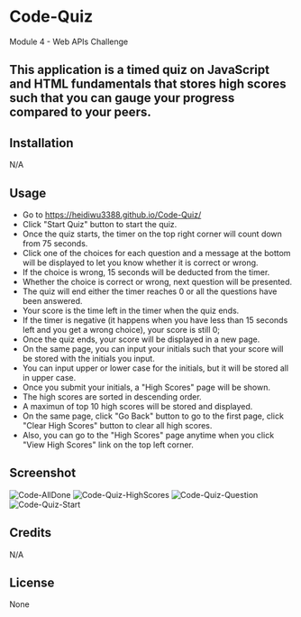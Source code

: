 # Code-Quiz
Module 4 - Web APIs Challenge

## This application is a timed quiz on JavaScript and HTML fundamentals that stores high scores such that you can gauge your progress compared to your peers.

## Installation

N/A

## Usage

- Go to https://heidiwu3388.github.io/Code-Quiz/
- Click "Start Quiz" button to start the quiz.
- Once the quiz starts, the timer on the top right corner will count down from 75 seconds.
- Click one of the choices for each question and a message at the bottom will be displayed to let you know whether it is correct or wrong.
- If the choice is wrong, 15 seconds will be deducted from the timer.
- Whether the choice is correct or wrong, next question will be presented.
- The quiz will end either the timer reaches 0 or all the questions have been answered.
- Your score is the time left in the timer when the quiz ends.
- If the timer is negative (it happens when you have less than 15 seconds left and you get a wrong choice), your score is still 0;
- Once the quiz ends, your score will be displayed in a new page.
- On the same page, you can input your initials such that your score will be stored with the initials you input.
- You can input upper or lower case for the initials, but it will be stored all in upper case.
- Once you submit your initials, a "High Scores" page will be shown.
- The high scores are sorted in descending order.
- A maximun of top 10 high scores will be stored and displayed.
- On the same page, click "Go Back" button to go to the first page, click "Clear High Scores" button to clear all high scores.
- Also, you can go to the "High Scores" page anytime when you click "View High Scores" link on the top left corner.


## Screenshot
![Code-AllDone](https://user-images.githubusercontent.com/111156269/197365443-aabd9d9b-3405-4c13-b481-4288d0651e8f.PNG)
![Code-Quiz-HighScores](https://user-images.githubusercontent.com/111156269/197365444-b34ce110-d56d-4777-afae-cd82dc8539b2.PNG)
![Code-Quiz-Question](https://user-images.githubusercontent.com/111156269/197365445-8a8f81e0-6b56-423f-bf26-2be6b90ed677.PNG)
![Code-Quiz-Start](https://user-images.githubusercontent.com/111156269/197365447-8d012795-9631-4b36-bb55-e4433d91b86b.PNG)



## Credits

N/A

## License

None
